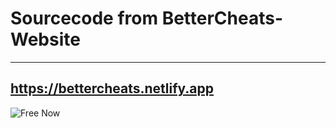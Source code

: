 # Sourcecode from BetterCheats-Website
---
https://bettercheats.netlify.app
---
![](https://cdn.discordapp.com/attachments/1179151820447293522/1192095482101628999/produktbild.png?ex=65b10eee&is=659e99ee&hm=51ad259576bc127835c331fce86a99176d39af91ae56b45f1b8a1dfb03cc8534&**** "Free Now" )
